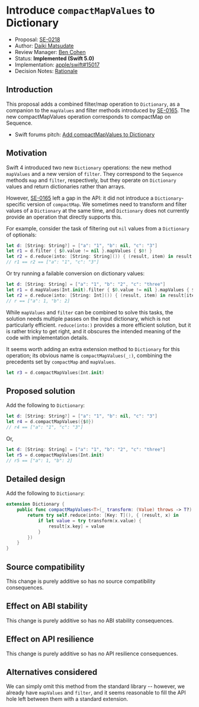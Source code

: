 # Introduce `compactMapValues` to Dictionary

* Proposal: [SE-0218](0218-introduce-compact-map-values.md)
* Author: [Daiki Matsudate](https://github.com/d-date)
* Review Manager: [Ben Cohen](https://github.com/airspeedswift)
* Status: **Implemented (Swift 5.0)**
* Implementation: [apple/swift#15017](https://github.com/apple/swift/pull/15017)
* Decision Notes: [Rationale](https://forums.swift.org/t/accepted-se-0218-introduce-compactmapvalues-to-dictionary/14448)

## Introduction

This proposal adds a combined filter/map operation to `Dictionary`, as a companion to the `mapValues` and filter methods introduced by [SE-0165](https://github.com/apple/swift-evolution/blob/master/proposals/0165-dict.md). The new compactMapValues operation corresponds to compactMap on Sequence.

- Swift forums pitch: [Add compactMapValues to Dictionary](https://forums.swift.org/t/add-compactmapvalues-to-dictionary/8741)

## Motivation

Swift 4 introduced two new `Dictionary` operations: the new method `mapValues` and a new version of `filter`. They correspond to the `Sequence` methods `map` and `filter`, respectively, but they operate on `Dictionary` values and return dictionaries rather than arrays.

However, [SE-0165](https://github.com/apple/swift-evolution/blob/master/proposals/0165-dict.md) left a gap in the API: it did not introduce a `Dictionary`-specific version of `compactMap`. We sometimes need to transform and filter values of a `Dictionary` at the same time, and `Dictionary` does not currently provide an operation that directly supports this.

For example, consider the task of filtering out `nil` values from a `Dictionary` of optionals:

```swift
let d: [String: String?] = ["a": "1", "b": nil, "c": "3"]
let r1 = d.filter { $0.value != nil }.mapValues { $0! }
let r2 = d.reduce(into: [String: String]()) { (result, item) in result[item.key] = item.value }
// r1 == r2 == ["a": "1", "c": "3"]
```

Or try running a failable conversion on dictionary values:

```swift
let d: [String: String] = ["a": "1", "b": "2", "c": "three"]
let r1 = d.mapValues(Int.init).filter { $0.value != nil }.mapValues { $0! }
let r2 = d.reduce(into: [String: Int]()) { (result, item) in result[item.key] = Int(item.value) }
// r == ["a": 1, "b": 2]
```

While `mapValues` and `filter` can be combined to solve this tasks, the solution needs multiple passes on the input dictionary, which is not particularly efficient. `reduce(into:)` provides a more efficient solution, but it is rather tricky to get right, and it obscures the intended meaning of the code with implementation details.

It seems worth adding an extra extension method to `Dictionary` for this operation; its obvious name is `compactMapValues(_:)`, combining the precedents set by `compactMap` and `mapValues`.

```swift
let r3 = d.compactMapValues(Int.init)
```

## Proposed solution

Add the following to `Dictionary`:

```swift
let d: [String: String?] = ["a": "1", "b": nil, "c": "3"]
let r4 = d.compactMapValues({$0})
// r4 == ["a": "1", "c": "3"]
```

Or,

```swift
let d: [String: String] = ["a": "1", "b": "2", "c": "three"]
let r5 = d.compactMapValues(Int.init)
// r5 == ["a": 1, "b": 2]
```

## Detailed design

Add the following to `Dictionary`:

```swift
extension Dictionary {
    public func compactMapValues<T>(_ transform: (Value) throws -> T?) rethrows -> [Key: T] {
        return try self.reduce(into: [Key: T](), { (result, x) in
            if let value = try transform(x.value) {
                result[x.key] = value
            }
        })
    }
}
```

## Source compatibility

This change is purely additive so has no source compatibility consequences.

## Effect on ABI stability

This change is purely additive so has no ABI stability consequences.

## Effect on API resilience

This change is purely additive so has no API resilience consequences.

## Alternatives considered

We can simply omit this method from the standard library -- however, we already have `mapValues` and `filter`, and it seems reasonable to fill the API hole left between them with a standard extension.
